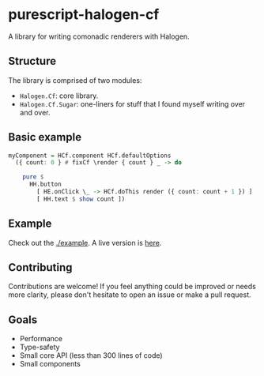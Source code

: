 # purescript-halogen-cf

A library for writing comonadic renderers with Halogen.

## Structure

The library is comprised of two modules:

- `Halogen.Cf`: core library.
- `Halogen.Cf.Sugar`: one-liners for stuff that I found myself writing over and over.

## Basic example

```purescript
myComponent = HCf.component HCf.defaultOptions
  ({ count: 0 } # fixCf \render { count } _ -> do

    pure $
      HH.button
        [ HE.onClick \_ -> HCf.doThis render ({ count: count + 1 }) ]
        [ HH.text $ show count ])
```

## Example

Check out the [./example](./example). A live version is [here](https://purescript-halogen-cf.surge.sh/).

## Contributing

Contributions are welcome! If you feel anything could be improved or needs more clarity, please don't hesitate to open an issue or make a pull request.

## Goals

- Performance
- Type-safety
- Small core API (less than 300 lines of code)
- Small components
